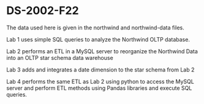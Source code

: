 # DS-2002-F22

The data used here is given in the northwind and northwind-data files.

Lab 1 uses simple SQL queries to analyze the Northwind OLTP database.

Lab 2 performs an ETL in a MySQL server to reorganize the Northwind Data into an OLTP star schema data warehouse

Lab 3 adds and integrates a date dimension to the star schema from Lab 2

Lab 4 performs the same ETL as Lab 2 using python to access the MySQL server and perform ETL methods using Pandas libraries and execute SQL queries.
